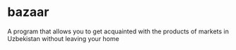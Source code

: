 # bazaar
A program that allows you to get acquainted with the products of markets in Uzbekistan without leaving your home
